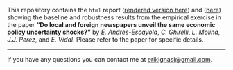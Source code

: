 This repository contains the `html` report ([rendered version here](https://htmlpreview.github.io/?https://github.com/eiae/EPU_prox/blob/main/EPU_prox_latam_CO_AR_PE.html)) and ([here](https://htmlpreview.github.io/?https://github.com/eiae/EPU_prox/blob/main/EPU_prox_latam_BR_MX_CL.html)) showing the baseline and robustness results from the empirical exercise in the paper **“Do local and foreign newspapers unveil the same economic policy uncertainty shocks?”** by *E. Andres-Escayola*, *C. Ghirelli*, *L. Molina*, *J.J. Perez*, and *E. Vidal*. Please refer to the paper for specific details.

---
If you have any questions you can contact me at [erikignasi@gmail.com](mailto:erikignasi@gmail.com).
